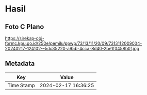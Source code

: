 # Hasil

## Foto C Plano

https://sirekap-obj-formc.kpu.go.id/250e/pemilu/ppwp/73/13/11/20/09/7313112009004-20240217-124102--5dc35220-a95b-4cca-8d40-2be1f0458b0f.jpg


## Metadata

| Key        | Value               |
| ---------- | ------------------- |
| Time Stamp | 2024-02-17 16:36:25 |



